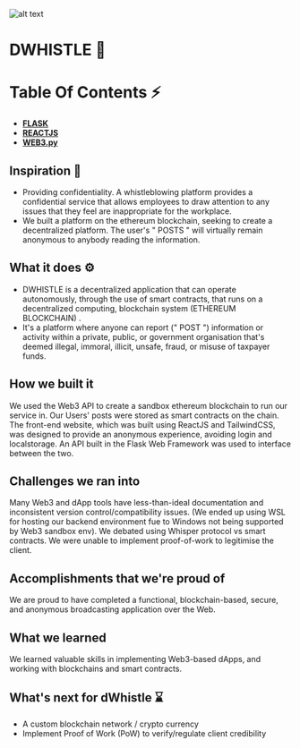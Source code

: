 <!--lint disable  no-literal-urls-->


![alt text](https://cdn.discordapp.com/attachments/825403700901969931/934824961909092442/pog3.png)

# DWHISTLE :milky_way:

# Table Of Contents :zap:
*  **[FLASK](https://flask.palletsprojects.com/en/2.0.x/)**
  &emsp;
* **[REACTJS](https://reactjs.org/)**
  &emsp;
*  **[WEB3.py](https://web3py.readthedocs.io/en/stable/)**


## **Inspiration** :mechanical_arm:
- Providing confidentiality. A whistleblowing platform provides a confidential service that allows employees to draw attention to any issues that they feel are inappropriate for the workplace.
- We built a platform on the ethereum blockchain, seeking to create a decentralized platform. The user's " POSTS " will virtually remain anonymous to anybody reading the information.

## **What it does** :gear:
- DWHISTLE is a decentralized application that can operate autonomously, through the use of smart contracts, that runs on a decentralized computing, blockchain system (ETHEREUM BLOCKCHAIN) .
- It's a platform where anyone can report (" POST ") information or activity within a private, public, or government organisation that's deemed illegal, immoral, illicit, unsafe, fraud, or misuse of taxpayer funds.

## **How we built it**
We used the Web3 API to create a sandbox ethereum blockchain to run our service in. Our Users' posts were stored as smart contracts on the chain. The front-end website, which was built using ReactJS and TailwindCSS, was designed to provide an anonymous experience, avoiding login and localstorage. An API built in the Flask Web Framework was used to interface between the two.

## **Challenges we ran into**
Many Web3 and dApp tools have less-than-ideal documentation and inconsistent version control/compatibility issues. (We ended up using WSL for hosting our backend environment fue to Windows not being supported by Web3 sandbox env). We debated using Whisper protocol vs smart contracts. We were unable to implement proof-of-work to legitimise the client.

## **Accomplishments that we're proud of**
We are proud to have completed a functional, blockchain-based, secure, and anonymous broadcasting application over the Web.

## **What we learned**
We learned valuable skills in implementing Web3-based dApps, and working with blockchains and smart contracts.

## **What's next for dWhistle :hourglass:**
- A custom blockchain network / crypto currency
- Implement Proof of Work (PoW) to verify/regulate client credibility
